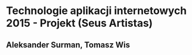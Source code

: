 # Technologie aplikacji internetowych 2015 - Projekt (Seus Artistas)

## Aleksander Surman, Tomasz Wis

